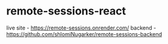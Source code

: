 # remote-sessions-react

live site - https://remote-sessions.onrender.com/
backend - https://github.com/shlomiNugarker/remote-sessions-backend

